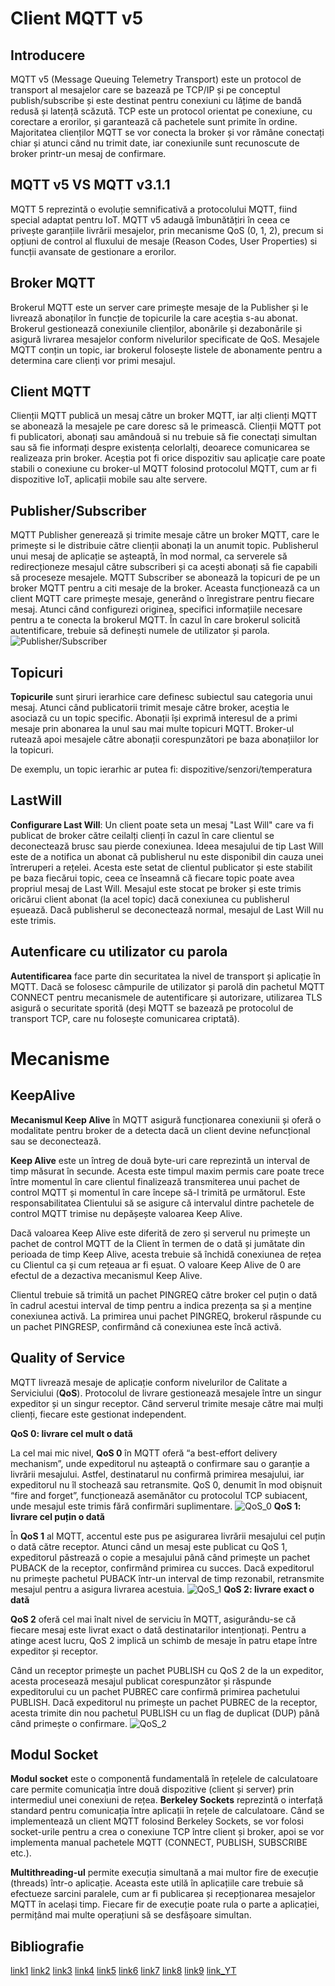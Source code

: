 # Client MQTT v5
## Introducere
MQTT v5 (Message Queuing Telemetry Transport) este un protocol de transport al mesajelor care se bazează pe TCP/IP și pe conceptul publish/subscribe și este destinat pentru conexiuni cu lățime de bandă redusă și latență scăzută. TCP este un protocol orientat pe conexiune, cu corectare a erorilor, și garantează că pachetele sunt primite în ordine. Majoritatea clienților MQTT se vor conecta la broker și vor rămâne conectați chiar și atunci când nu trimit date, iar conexiunile sunt recunoscute de broker printr-un mesaj de confirmare.
## MQTT v5 VS MQTT v3.1.1
MQTT 5 reprezintă o evoluție semnificativă a protocolului MQTT, fiind special adaptat pentru IoT. MQTT v5 adaugă îmbunătățiri în ceea ce privește garanțiile livrării mesajelor, prin mecanisme QoS (0, 1, 2), precum si opțiuni de control al fluxului de mesaje (Reason Codes, User Properties) si funcții avansate de gestionare a erorilor.
## Broker MQTT
Brokerul MQTT este un server care primește mesaje de la Publisher și le livrează abonaților în funcție de topicurile la care aceștia s-au abonat. Brokerul gestionează conexiunile clienților, abonările și dezabonările și asigură livrarea mesajelor conform nivelurilor specificate de QoS. Mesajele MQTT conțin un topic, iar brokerul folosește listele de abonamente pentru a determina care clienți vor primi mesajul. 
## Client MQTT
Clienții MQTT publică un mesaj către un broker MQTT, iar alți clienți MQTT se abonează la mesajele pe care doresc să le primească. Clienții MQTT pot fi publicatori, abonați sau amândouă si  nu trebuie să fie conectați simultan sau să fie informați despre existența celorlalți, deoarece comunicarea se realizeaza prin broker. Aceștia pot fi orice dispozitiv sau aplicație care poate stabili o conexiune cu broker-ul MQTT folosind protocolul MQTT, cum ar fi dispozitive IoT, aplicații mobile sau alte servere.
## Publisher/Subscriber
MQTT Publisher generează și trimite mesaje către un broker MQTT, care le primește si le distribuie către clienții abonați la un anumit topic.  Publisherul unui mesaj de aplicație se așteaptă, în mod normal, ca serverele să redirecționeze mesajul către subscriberi și ca acești abonați să fie capabili să proceseze mesajele.
MQTT Subscriber se abonează la topicuri de pe un broker MQTT pentru a citi mesaje de la broker. Aceasta funcționează ca un client MQTT care primește mesaje, generând o înregistrare pentru fiecare mesaj. Atunci când configurezi originea, specifici informațiile necesare pentru a te conecta la brokerul MQTT.  În cazul în care brokerul solicită autentificare, trebuie să definești numele de utilizator și parola.
![Publisher/Subscriber](https://imgur.com/ymEqRhx.png)
## Topicuri
**Topicurile** sunt șiruri ierarhice care definesc subiectul sau categoria unui mesaj. Atunci când publicatorii trimit mesaje către broker, aceștia le asociază cu un topic specific. Abonații își exprimă interesul de a primi mesaje prin abonarea la unul sau mai multe topicuri MQTT. Broker-ul rutează apoi mesajele către abonații corespunzători pe baza abonațiilor lor la topicuri.

De exemplu, un topic ierarhic ar putea fi: dispozitive/senzori/temperatura

## LastWill
**Configurare Last Will**: Un client poate seta un mesaj "Last Will" care va fi publicat de broker către ceilalți clienți în cazul în care clientul se deconectează brusc sau pierde conexiunea. Ideea mesajului de tip Last Will este de a notifica un abonat că publisherul nu este disponibil din cauza unei întreruperi a rețelei. Acesta este setat de clientul publicator și este stabilit pe baza fiecărui topic, ceea ce înseamnă că fiecare topic poate avea propriul mesaj de Last Will. Mesajul este stocat pe broker și este trimis oricărui client abonat (la acel topic) dacă conexiunea cu publisherul eșuează. Dacă publisherul se deconectează normal, mesajul de Last Will nu este trimis.

## Autenficare cu utilizator cu parola

**Autentificarea** face parte din securitatea la nivel de transport și aplicație în MQTT. Dacă se folosesc câmpurile de utilizator și parolă din pachetul MQTT CONNECT pentru mecanismele de autentificare și autorizare, utilizarea TLS asigură o securitate sporită (deși MQTT se bazează pe protocolul de transport TCP, care nu folosește comunicarea criptată).

# Mecanisme 
## KeepAlive
**Mecanismul Keep Alive** în MQTT asigură funcționarea conexiunii și oferă o modalitate pentru broker de a detecta dacă un client devine nefuncțional sau se deconectează. 

**Keep Alive** este un întreg de două byte-uri care reprezintă un interval de timp măsurat în secunde. Acesta este timpul maxim permis care poate trece între momentul în care clientul finalizează transmiterea unui pachet de control MQTT și momentul în care începe să-l trimită pe următorul. Este responsabilitatea Clientului să se asigure că intervalul dintre pachetele de control MQTT trimise nu depășește valoarea Keep Alive. 

Dacă valoarea Keep Alive este diferită de zero și serverul nu primește un pachet de control MQTT de la Client în termen de o dată și jumătate din perioada de timp Keep Alive, acesta trebuie să închidă conexiunea de rețea cu Clientul ca și cum rețeaua ar fi eșuat. O valoare Keep Alive de 0 are efectul de a dezactiva mecanismul Keep Alive. 

Clientul trebuie să trimită un pachet PINGREQ către broker cel puțin o dată în cadrul acestui interval de timp pentru a indica prezența sa și a menține conexiunea activă. La primirea unui pachet PINGREQ, brokerul răspunde cu un pachet PINGRESP, confirmând că conexiunea este încă activă.

## Quality of Service
MQTT livrează mesaje de aplicație conform nivelurilor de Calitate a Serviciului (**QoS**). Protocolul de livrare gestionează mesajele între un singur expeditor și un singur receptor. Când serverul trimite mesaje către mai mulți clienți, fiecare este gestionat independent.

**QoS 0: livrare cel mult o dată**

La cel mai mic nivel, **QoS 0** în MQTT oferă “a best-effort delivery mechanism”, unde expeditorul nu așteaptă o confirmare sau o garanție a livrării mesajului. Astfel, destinatarul nu confirmă primirea mesajului, iar expeditorul nu îl stochează sau retransmite. QoS 0, denumit în mod obișnuit “fire and forget”, funcționează asemănător cu protocolul TCP subiacent, unde mesajul este trimis fără confirmări suplimentare.
![QoS_0](https://imgur.com/HvwXm9Q.png)
**QoS 1: livrare cel puțin o dată**

În **QoS 1** al MQTT, accentul este pus pe asigurarea livrării mesajului cel puțin o dată către receptor. Atunci când un mesaj este publicat cu QoS 1, expeditorul păstrează o copie a mesajului până când primește un pachet PUBACK de la receptor, confirmând primirea cu succes. Dacă expeditorul nu primește pachetul PUBACK într-un interval de timp rezonabil, retransmite mesajul pentru a asigura livrarea acestuia.
![QoS_1](https://imgur.com/1jKu3Tz.png)
**QoS 2: livrare exact o dată**

**QoS 2** oferă cel mai înalt nivel de serviciu în MQTT, asigurându-se că fiecare mesaj este livrat exact o dată destinatarilor intenționați. Pentru a atinge acest lucru, QoS 2 implică un schimb de mesaje în patru etape între expeditor și receptor.

Când un receptor primește un pachet PUBLISH cu QoS 2 de la un expeditor, acesta procesează mesajul publicat corespunzător și răspunde expeditorului cu un pachet PUBREC care confirmă primirea pachetului PUBLISH. Dacă expeditorul nu primește un pachet PUBREC de la receptor, acesta trimite din nou pachetul PUBLISH cu un flag de duplicat (DUP) până când primește o confirmare.
![QoS_2](https://imgur.com/NXqrI9p.png)

## Modul Socket
**Modul socket** este o componentă fundamentală în rețelele de calculatoare care permite comunicația între două dispozitive (client și server) prin intermediul unei conexiuni de rețea. **Berkeley Sockets** reprezintă o interfață standard pentru comunicația între aplicații în rețele de calculatoare. Când se implementează un client MQTT folosind Berkeley Sockets, se vor folosi socket-urile pentru a crea o conexiune TCP între client și broker, apoi se vor implementa manual pachetele MQTT (CONNECT, PUBLISH, SUBSCRIBE etc.).


**Multithreading-ul** permite execuția simultană a mai multor fire de execuție (threads) într-o aplicație. Aceasta este utilă în aplicațiile care trebuie să efectueze sarcini paralele, cum ar fi publicarea și recepționarea mesajelor MQTT în același timp. Fiecare fir de execuție poate rula o parte a aplicației, permițând mai multe operațiuni să se desfășoare simultan.


## Bibliografie
[link1](https://docs.oasis-open.org/mqtt/mqtt/v5.0/mqtt-v5.0.html)
[link2](https://www.hivemq.com/mqtt/)
[link3](https://www.hivemq.com/mqtt/mqtt-5/)
[link4](https://www.emqx.com/en/blog/the-ultimate-guide-to-mqtt-broker-comparison)
[link5](https://docs.streamsets.com/platform-datacollector/latest/datacollector/UserGuide/Origins/MQTTSubscriber.html)
[link6](https://dev.to/ably/publish-subscribe-introduction-to-scalable-messaging-2jo3) 
[link7](http://www.steves-internet-guide.com/mqtt-works/)
[link8](https://www.hivemq.com/blog/mqtt-essentials-part-6-mqtt-quality-of-service-levels/) 
[link9](https://www.hivemq.com/blog/mqtt-security-fundamentals-tls-ssl/)
[link_YT](https://www.youtube.com/watch?v=RPf_rr1ZDvE&list=PLRkdoPznE1ENuiniLpfNs4vSBFu19eNWh)
